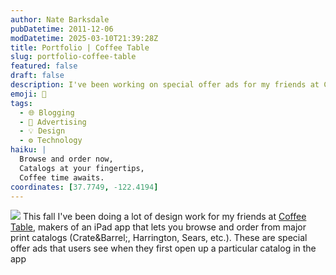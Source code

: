 ```yaml
---
author: Nate Barksdale
pubDatetime: 2011-12-06
modDatetime: 2025-03-10T21:39:28Z
title: Portfolio | Coffee Table
slug: portfolio-coffee-table
featured: false
draft: false
description: I've been working on special offer ads for my friends at Coffee Table.
emoji: 📖
tags:
  - 🌐 Blogging
  - 🎨 Advertising
  - 💡 Design
  - ⚙️ Technology
haiku: |
  Browse and order now,  
  Catalogs at your fingertips,  
  Coffee time awaits.
coordinates: [37.7749, -122.4194]
---
```


![](@assets/images/ct_ads.jpg) This fall I've been doing a lot of design work for my friends at [Coffee Table](http://web.archive.org/web/20180210124947/http://coffeetable.com:80/), makers of an iPad app that lets you browse and order from major print catalogs (Crate&Barrel;, Harrington, Sears, etc.). These are special offer ads that users see when they first open up a particular catalog in the app
